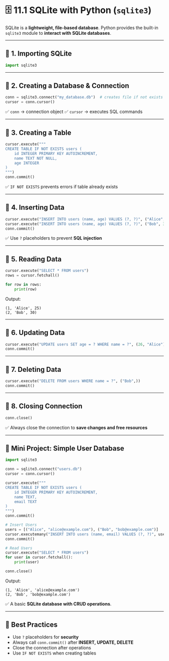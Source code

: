 # 🗄️ 11.1 SQLite with Python (`sqlite3`)

SQLite is a **lightweight, file-based database**. Python provides the built-in `sqlite3` module to **interact with SQLite databases**.

---

## 🔑 1. Importing SQLite

```python
import sqlite3
```

---

## 📌 2. Creating a Database & Connection

```python
conn = sqlite3.connect("my_database.db")  # creates file if not exists
cursor = conn.cursor()
```

✅ `conn` → connection object
✅ `cursor` → executes SQL commands

---

## 📌 3. Creating a Table

```python
cursor.execute("""
CREATE TABLE IF NOT EXISTS users (
    id INTEGER PRIMARY KEY AUTOINCREMENT,
    name TEXT NOT NULL,
    age INTEGER
)
""")
conn.commit()
```

✅ `IF NOT EXISTS` prevents errors if table already exists

---

## 📌 4. Inserting Data

```python
cursor.execute("INSERT INTO users (name, age) VALUES (?, ?)", ("Alice", 25))
cursor.execute("INSERT INTO users (name, age) VALUES (?, ?)", ("Bob", 30))
conn.commit()
```

✅ Use `?` placeholders to prevent **SQL injection**

---

## 📌 5. Reading Data

```python
cursor.execute("SELECT * FROM users")
rows = cursor.fetchall()

for row in rows:
    print(row)
```

Output:

```
(1, 'Alice', 25)
(2, 'Bob', 30)
```

---

## 📌 6. Updating Data

```python
cursor.execute("UPDATE users SET age = ? WHERE name = ?", (26, "Alice"))
conn.commit()
```

---

## 📌 7. Deleting Data

```python
cursor.execute("DELETE FROM users WHERE name = ?", ("Bob",))
conn.commit()
```

---

## 📌 8. Closing Connection

```python
conn.close()
```

✅ Always close the connection to **save changes and free resources**

---

## 🎯 Mini Project: Simple User Database

```python
import sqlite3

conn = sqlite3.connect("users.db")
cursor = conn.cursor()

cursor.execute("""
CREATE TABLE IF NOT EXISTS users (
    id INTEGER PRIMARY KEY AUTOINCREMENT,
    name TEXT,
    email TEXT
)
""")
conn.commit()

# Insert Users
users = [("Alice", "alice@example.com"), ("Bob", "bob@example.com")]
cursor.executemany("INSERT INTO users (name, email) VALUES (?, ?)", users)
conn.commit()

# Read Users
cursor.execute("SELECT * FROM users")
for user in cursor.fetchall():
    print(user)

conn.close()
```

Output:

```
(1, 'Alice', 'alice@example.com')
(2, 'Bob', 'bob@example.com')
```

✅ A basic **SQLite database with CRUD operations**.

---

## 🧠 Best Practices

* Use `?` placeholders for **security**
* Always call `conn.commit()` after **INSERT, UPDATE, DELETE**
* Close the connection after operations
* Use `IF NOT EXISTS` when creating tables
